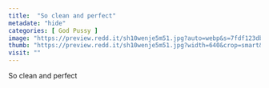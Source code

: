 ```yaml
---
title:  "So clean and perfect"
metadate: "hide"
categories: [ God Pussy ]
image: "https://preview.redd.it/sh10wenje5m51.jpg?auto=webp&s=7fdf123db8469d66da27c824742c98c95593eea6"
thumb: "https://preview.redd.it/sh10wenje5m51.jpg?width=640&crop=smart&auto=webp&s=06f4afe9dc3834f8964ca51e79e57c3fdb6cd350"
visit: ""
---
```

So clean and perfect
